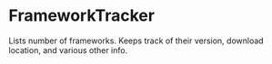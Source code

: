 # FrameworkTracker
Lists number of frameworks. Keeps track of their version, download location, and various other info.
